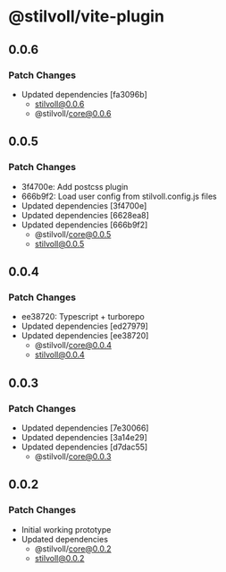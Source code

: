 # @stilvoll/vite-plugin

## 0.0.6

### Patch Changes

- Updated dependencies [fa3096b]
  - stilvoll@0.0.6
  - @stilvoll/core@0.0.6

## 0.0.5

### Patch Changes

- 3f4700e: Add postcss plugin
- 666b9f2: Load user config from stilvoll.config.js files
- Updated dependencies [3f4700e]
- Updated dependencies [6628ea8]
- Updated dependencies [666b9f2]
  - @stilvoll/core@0.0.5
  - stilvoll@0.0.5

## 0.0.4

### Patch Changes

- ee38720: Typescript + turborepo
- Updated dependencies [ed27979]
- Updated dependencies [ee38720]
  - @stilvoll/core@0.0.4
  - stilvoll@0.0.4

## 0.0.3

### Patch Changes

- Updated dependencies [7e30066]
- Updated dependencies [3a14e29]
- Updated dependencies [d7dac55]
  - @stilvoll/core@0.0.3

## 0.0.2

### Patch Changes

- Initial working prototype
- Updated dependencies
  - @stilvoll/core@0.0.2
  - stilvoll@0.0.2
